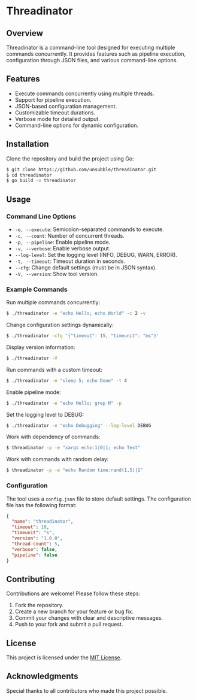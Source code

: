 # Threadinator

## Overview
Threadinator is a command-line tool designed for executing multiple commands concurrently. It provides features such as pipeline execution, configuration through JSON files, and various command-line options.

## Features
- Execute commands concurrently using multiple threads.
- Support for pipeline execution.
- JSON-based configuration management.
- Customizable timeout durations.
- Verbose mode for detailed output.
- Command-line options for dynamic configuration.

## Installation
Clone the repository and build the project using Go:

```bash
$ git clone https://github.com/unsubble/threadinator.git
$ cd threadinator
$ go build -o threadinator
```

## Usage
### Command Line Options
- `-e, --execute`: Semicolon-separated commands to execute.
- `-c, --count`: Number of concurrent threads.
- `-p, --pipeline`: Enable pipeline mode.
- `-v, --verbose`: Enable verbose output.
- `--log-level`: Set the logging level (INFO, DEBUG, WARN, ERROR).
- `-t, --timeout`: Timeout duration in seconds.
- `--cfg`: Change default settings (must be in JSON syntax).
- `-V, --version`: Show tool version.

### Example Commands
Run multiple commands concurrently:

```bash
$ ./threadinator -e "echo Hello; echo World" -c 2 -v
```

Change configuration settings dynamically:

```bash
$ ./threadinator -cfg '{"timeout": 15, "timeunit": "ms"}'
```

Display version information:

```bash
$ ./threadinator -V
```

Run commands with a custom timeout:

```bash
$ ./threadinator -e "sleep 5; echo Done" -t 4
```

Enable pipeline mode:

```bash
$ ./threadinator -e "echo Hello; grep H" -p
```

Set the logging level to DEBUG:

```bash
$ ./threadinator -e "echo Debugging" --log-level DEBUG
```

Work with dependency of commands:
```bash
$ threadinator -p -e "xargs echo:1|0|1; echo Test"
```

Work with commands with random delay:
```bash
$ threadinator -p -e "echo Random time:rand(1,5)|1"
```

### Configuration
The tool uses a `config.json` file to store default settings. The configuration file has the following format:

```json
{
  "name": "threadinator",
  "timeout": 10,
  "timeunit": "s",
  "version": "1.0.0",
  "thread-count": 5,
  "verbose": false,
  "pipeline": false
}
```

## Contributing
Contributions are welcome! Please follow these steps:
1. Fork the repository.
2. Create a new branch for your feature or bug fix.
3. Commit your changes with clear and descriptive messages.
4. Push to your fork and submit a pull request.

## License
This project is licensed under the [MIT License](LICENSE).

## Acknowledgments
Special thanks to all contributors who made this project possible.

